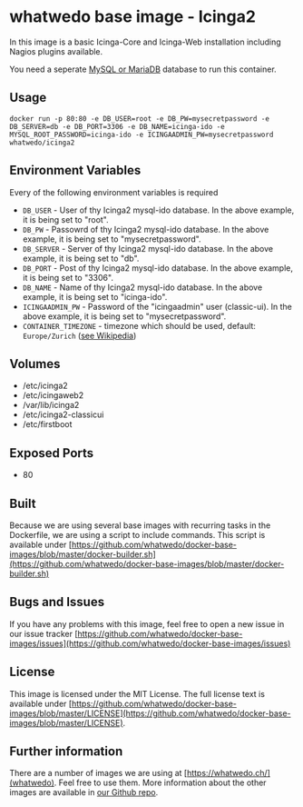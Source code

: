 # whatwedo base image - Icinga2

In this image is a basic Icinga-Core and Icinga-Web installation including Nagios plugins available. 

You need a seperate [MySQL or MariaDB](https://registry.hub.docker.com/u/whatwedo/mariadb/) database to run this container.

## Usage

```
docker run -p 80:80 -e DB_USER=root -e DB_PW=mysecretpassword -e DB_SERVER=db -e DB_PORT=3306 -e DB_NAME=icinga-ido -e MYSQL_ROOT_PASSWORD=icinga-ido -e ICINGAADMIN_PW=mysecretpassword whatwedo/icinga2
```

## Environment Variables

Every of the following environment variables is required

* `DB_USER` - User of thy Icinga2 mysql-ido database. In the above example, it is being set to "root".
* `DB_PW` - Passowrd of thy Icinga2 mysql-ido database. In the above example, it is being set to "mysecretpassword".
* `DB_SERVER` - Server of thy Icinga2 mysql-ido database. In the above example, it is being set to "db".
* `DB_PORT` - Post of thy Icinga2 mysql-ido database. In the above example, it is being set to "3306".
* `DB_NAME` - Name of thy Icinga2 mysql-ido database. In the above example, it is being set to "icinga-ido".
* `ICINGAADMIN_PW` - Password of the "icingaadmin" user (classic-ui). In the above example, it is being set to "mysecretpassword".
* `CONTAINER_TIMEZONE` - timezone which should be used, default: `Europe/Zurich` ([see Wikipedia](https://en.wikipedia.org/wiki/List_of_tz_database_time_zones))

## Volumes

* /etc/icinga2
* /etc/icingaweb2
* /var/lib/icinga2
* /etc/icinga2-classicui
* /etc/firstboot

## Exposed Ports

* 80

## Built

Because we are using several base images with recurring tasks in the Dockerfile, we are using a script to include commands. This script is available under [https://github.com/whatwedo/docker-base-images/blob/master/docker-builder.sh](https://github.com/whatwedo/docker-base-images/blob/master/docker-builder.sh)

## Bugs and Issues

If you have any problems with this image, feel free to open a new issue in our issue tracker [https://github.com/whatwedo/docker-base-images/issues](https://github.com/whatwedo/docker-base-images/issues)

## License

This image is licensed under the MIT License. The full license text is available under [https://github.com/whatwedo/docker-base-images/blob/master/LICENSE](https://github.com/whatwedo/docker-base-images/blob/master/LICENSE).

## Further information

There are a number of images we are using at [https://whatwedo.ch/](whatwedo). Feel free to use them. More information about the other images are available in [our Github repo](https://github.com/whatwedo/docker-base-images).
